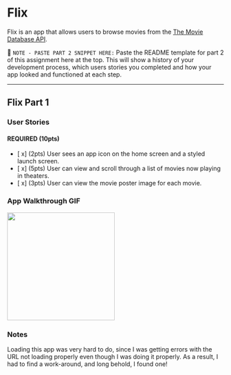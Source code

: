 # Flix

Flix is an app that allows users to browse movies from the [The Movie Database API](http://docs.themoviedb.apiary.io/#).

📝 `NOTE - PASTE PART 2 SNIPPET HERE:` Paste the README template for part 2 of this assignment here at the top. This will show a history of your development process, which users stories you completed and how your app looked and functioned at each step.

---

## Flix Part 1

### User Stories

#### REQUIRED (10pts)
- [ x] (2pts) User sees an app icon on the home screen and a styled launch screen.
- [ x] (5pts) User can view and scroll through a list of movies now playing in theaters.
- [ x] (3pts) User can view the movie poster image for each movie.

### App Walkthrough GIF

<img src="https://recordit.co/6ahPkFG3xM" width=250><br>

### Notes
Loading this app was very hard to do, since I was getting errors with the URL not loading properly even though I was doing it properly. As a result, I had to find a work-around, and long behold, I found one!
